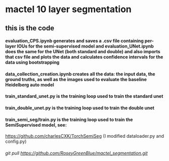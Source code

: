 # mactel 10 layer segmentation

## this is the code

#### evaluation_CPS.ipynb generates and saves a .csv file containing per-layer IOUs for the semi-supervised model and evaluation_UNet.ipynb does the same for the UNet (both standard and double) and also imports that csv file and plots the data and calculates confidence intervals for the data using bootstrapping

#### data_collection_creation.ipynb creates all the data: the input data, the ground truths, as well as the images used to evaluate the baseline Heidelberg auto model

#### train_standard_unet.py is the training loop used to train the standard unet
#### train_double_unet.py is the training loop used to train the double unet
#### train_semi_seg/train.py is the training loop used to train the SemiSupervised model, see:
https://github.com/charlesCXK/TorchSemiSeg
(I modified dataloader.py and config.py)

###### git pull https://github.com/RoseyGreenBlue/mactel_segmentation.git 
